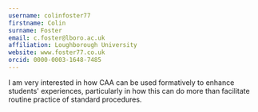 ```yaml
---
username: colinfoster77
firstname: Colin
surname: Foster
email: c.foster@lboro.ac.uk
affiliation: Loughborough University
website: www.foster77.co.uk
orcid: 0000-0003-1648-7485
---
```

I am very interested in how CAA can be used formatively to enhance students' experiences, particularly in how this can do more than facilitate
routine practice of standard procedures.
